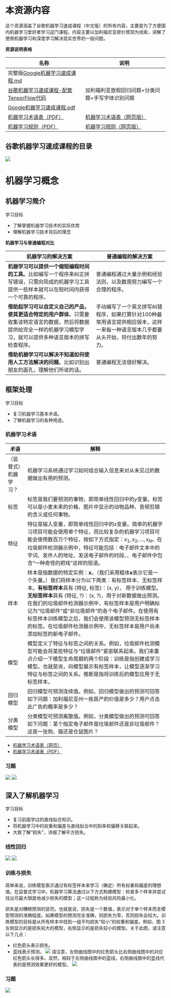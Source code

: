 # 本资源内容
这个资源涵盖了谷歌机器学习速成课程（中文版）的所有内容，主要是为了方便国内机器学习爱好者学习这门课程。内容主要以加利福尼亚房价预测为线索，讲解了使用机器学习和深度学习解决现实世界的一般问题。

**资源说明表格**

|名称|说明|
|-|-|
|完整版[Google机器学习速成课程.md](Google机器学习速成课程.md)||
|[谷歌机器学习速成课程-配套TensorFlow代码](Google机器学习速成课程Code)|加利福利亚放假回归问题+分类问题+手写字体识别问题|
|[Google机器学习速成课程.pdf](Google机器学习速成课程.pdf)||
|[机器学习术语表（PDF）](Google机器学习速成课程相关PDF资源/机器学习术语表GoogleDevelopers.pdf)|[机器学习术语表（网页版）](https://developers.google.com/machine-learning/glossary/)|
|[机器学习规则（PDF）](Google机器学习速成课程相关PDF资源/机器学习规则GoogleDevelopers.pdf)|[机器学习规则（网页版）](https://developers.google.com/machine-learning/guides/rules-of-ml/)|

## 谷歌机器学习速成课程的目录
![](Google机器学习速成课程/目录.png)

# 机器学习概念
## 机器学习简介
学习目标
+ 了解掌握机器学习技术的实际优势
+ 理解机器学习技术背后的理念

**机器学习与普通编程对比**

|机器学习的解决方案|普通编程的解决方案|
|-|-|
|**机器学习可以提供一个缩短编程时间的工具**。比如编写一个程序来纠正拼写错误，只需向现成的机器学习工具提供一些样本就可以在短时间内获得一个可靠的程序。|普通编程通过大量示例和经验法则，以及数周努力编写一个合理的程序。|
|**借助起学习可以自定义自己的产品，使其更适合特定的用户群体**。只需要收集该特定语言的数据，然后将数据提供给完全一样的机器学习模型学习，就可以提供多种语言版本的拼写检查程序。|手动编写了一个英文拼写纠错程序，如果打算针对100种最常用语言提供相应版本，这样一来每一种语言版本几乎都要从头开始，将付出数年的努力。|
|**借助机器学习可以解决不知道如何使用人工方法解决的问题**。比如识别出朋友的面孔，理解他们所说的话。|普通编程无法很好解决。|

## 框架处理
学习目标
+ 复习机器学习基本术语。
+ 了解机器学习的各种用途。
### 机器学习术语
|术语|解释|
|-|-|
|（监督式）机器学习？|机器学习系统通过学习如何组合输入信息来对从未见过的数据做出有用的预测。|
|标签|标签是我们要预测的事物，即简单线性回归中的$y$变量。标签可以是小麦未来的价格、图片中显示的动物品种、音频剪辑的含义或任何事物。|
|特征|特征是输入变量，即简单线性回归中的$x$变量。简单的机器学习项目可能会使用单个特征，而比较复杂的机器学习项目可能会使用数百万个特征，按如下方式指定：$x_1, x_2,...,x_N$。在垃圾邮件检测器示例中，特征可能包括：电子邮件文本中的字词、发件人的地址、发送电子邮件的时段、、电子邮件中包含“一种奇怪的把戏”这样的短语。|
|样本|样本是指数据的特定实例：$\pmb{x}$。（我们采用粗体$\pmb{x}$表示它是一个矢量。）我们将样本分为以下两类：有标签样本、无标签样本。**有标签样本**具有 {特征, 标签}：(x, y)， 用于训练模型。**无标签样本**具有 {特征, ?}：(x, ?)，用于对新数据做出预测。在我们的垃圾邮件检测器示例中，有标签样本是用户明确标记为“垃圾邮件”或“非垃圾邮件”的各个电子邮件。在使用有标签样本训练模型之后，我们会使用该模型预测无标签样本的标签。在垃圾邮件检测器示例中，无标签样本是用户尚未添加标签的新电子邮件。|
|模型|模型定义了特征与标签之间的关系。例如，垃圾邮件检测模型可能会将某些特征与“垃圾邮件”紧密联系起来。我们来重点介绍一下模型生命周期的两个阶段：训练是指创建或学习模型。也就是说，向模型展示有标签样本，让模型逐渐学习特征与标签之间的关系。推断是指将训练后的模型应用于无标签样本。|
|回归模型|回归模型可预测连续值。例如，回归模型做出的预测可回答如下问题：加利福尼亚州一栋房产的价值是多少？用户点击此广告的概率是多少？|
|分类模型|分类模型可预测离散值。例如，分类模型做出的预测可回答如下问题：某个指定电子邮件是垃圾邮件还是非垃圾邮件？这是一张狗、猫还是仓鼠图片？|
+ [机器学习术语表（网页）](https://developers.google.com/machine-learning/glossary/)
+ [机器学习术语表（PDF）](Google机器学习速成课程相关PDF资源/机器学习术语表GoogleDevelopers.pdf)
### 习题
![](Google机器学习速成课程/习题_监督式学习.png)
![](Google机器学习速成课程/习题_特征和标签.png)

## 深入了解机器学习
学习目标
+ 复习前面学过的直线拟合知识。
+ 将机器学习中的权重和偏差与直线拟合中的斜率和偏移关联起来。
+ 大致了解“损失”，详细了解平方损失。
### 线性回归
![](Google机器学习速成课程/线性回归_2.png)
![](Google机器学习速成课程/线性回归_3.png)
### 训练与损失
简单来说，训练模型表示通过有标签样本来学习（确定）所有权重和偏差的理想值。在监督式学习中，机器学习算法通过以下方式构建模型：检查多个样本并尝试找出可最大限度地减少损失的模型；这一过程称为经验风险最小化。

损失是对糟糕预测的惩罚。也就是说，损失是一个数值，表示对于单个样本而言模型预测的准确程度。如果模型的预测完全准确，则损失为零，否则损失会较大。训练模型的目标是从所有样本中找到一组平均损失“较小”的权重和偏差。例如，图 3 左侧显示的是损失较大的模型，右侧显示的是损失较小的模型。关于此图，请注意以下几点：
+ 红色箭头表示损失。
+ 蓝线表示预测。
![](Google机器学习速成课程/LossSideBySide.png)
请注意，左侧曲线图中的红色箭头比右侧曲线图中的对应红色箭头长得多。显然，相较于左侧曲线图中的蓝线，右侧曲线图中的蓝线代表的是预测效果更好的模型。
![](Google机器学习速成课程/训练与损失_1.png)
### 习题
![](Google机器学习速成课程/习题_均方误差.png)
